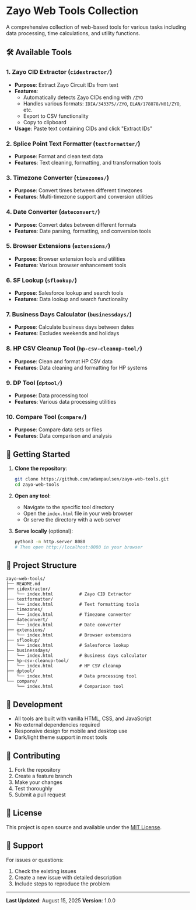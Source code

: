 # Zayo Web Tools Collection

A comprehensive collection of web-based tools for various tasks including data processing, time calculations, and utility functions.

## 🛠️ Available Tools

### 1. **Zayo CID Extractor** (`cidextractor/`)
- **Purpose**: Extract Zayo Circuit IDs from text
- **Features**: 
  - Automatically detects Zayo CIDs ending with `/ZYO`
  - Handles various formats: `IDIA/343375//ZYO`, `ELAN/178878/N01/ZYO`, etc.
  - Export to CSV functionality
  - Copy to clipboard
- **Usage**: Paste text containing CIDs and click "Extract IDs"

### 2. **Splice Point Text Formatter** (`textformatter/`)
- **Purpose**: Format and clean text data
- **Features**: Text cleaning, formatting, and transformation tools

### 3. **Timezone Converter** (`timezones/`)
- **Purpose**: Convert times between different timezones
- **Features**: Multi-timezone support and conversion utilities

### 4. **Date Converter** (`dateconvert/`)
- **Purpose**: Convert dates between different formats
- **Features**: Date parsing, formatting, and conversion tools

### 5. **Browser Extensions** (`extensions/`)
- **Purpose**: Browser extension tools and utilities
- **Features**: Various browser enhancement tools

### 6. **SF Lookup** (`sflookup/`)
- **Purpose**: Salesforce lookup and search tools
- **Features**: Data lookup and search functionality

### 7. **Business Days Calculator** (`businessdays/`)
- **Purpose**: Calculate business days between dates
- **Features**: Excludes weekends and holidays

### 8. **HP CSV Cleanup Tool** (`hp-csv-cleanup-tool/`)
- **Purpose**: Clean and format HP CSV data
- **Features**: Data cleaning and formatting for HP systems

### 9. **DP Tool** (`dptool/`)
- **Purpose**: Data processing tool
- **Features**: Various data processing utilities

### 10. **Compare Tool** (`compare/`)
- **Purpose**: Compare data sets or files
- **Features**: Data comparison and analysis

## 🚀 Getting Started

1. **Clone the repository**:
   ```bash
   git clone https://github.com/adampaulsen/zayo-web-tools.git
   cd zayo-web-tools
   ```

2. **Open any tool**:
   - Navigate to the specific tool directory
   - Open the `index.html` file in your web browser
   - Or serve the directory with a web server

3. **Serve locally** (optional):
   ```bash
   python3 -m http.server 8080
   # Then open http://localhost:8080 in your browser
   ```

## 📁 Project Structure

```
zayo-web-tools/
├── README.md
├── cidextractor/
│   └── index.html          # Zayo CID Extractor
├── textformatter/
│   └── index.html          # Text formatting tools
├── timezones/
│   └── index.html          # Timezone converter
├── dateconvert/
│   └── index.html          # Date converter
├── extensions/
│   └── index.html          # Browser extensions
├── sflookup/
│   └── index.html          # Salesforce lookup
├── businessdays/
│   └── index.html          # Business days calculator
├── hp-csv-cleanup-tool/
│   └── index.html          # HP CSV cleanup
├── dptool/
│   └── index.html          # Data processing tool
└── compare/
    └── index.html          # Comparison tool
```

## 🔧 Development

- All tools are built with vanilla HTML, CSS, and JavaScript
- No external dependencies required
- Responsive design for mobile and desktop use
- Dark/light theme support in most tools

## 📝 Contributing

1. Fork the repository
2. Create a feature branch
3. Make your changes
4. Test thoroughly
5. Submit a pull request

## 📄 License

This project is open source and available under the [MIT License](LICENSE).

## 🤝 Support

For issues or questions:
1. Check the existing issues
2. Create a new issue with detailed description
3. Include steps to reproduce the problem

---

**Last Updated**: August 15, 2025
**Version**: 1.0.0
